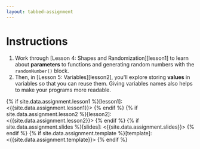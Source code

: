 ```yaml
---
layout: tabbed-assignment
---
```


# Instructions

1. Work through [Lesson 4: Shapes and Randomization][lesson1] to learn about **parameters** to functions and generating random numbers with the `randomNumber()` block.
1. Then, in [Lesson 5: Variables][lesson2], you'll explore storing **values** in variables so that you can reuse them. Giving variables names also helps to make your programs more readable.

<!-- Don't edit links here, change them in _data/assignment.yml instead. -->

{% if site.data.assignment.lesson1  %}[lesson1]: <{{site.data.assignment.lesson1}}>   {% endif %}
{% if site.data.assignment.lesson2  %}[lesson2]: <{{site.data.assignment.lesson2}}>   {% endif %}
{% if site.data.assignment.slides   %}[slides]:   <{{site.data.assignment.slides}}>   {% endif %}
{% if site.data.assignment.template %}[template]: <{{site.data.assignment.template}}> {% endif %}
